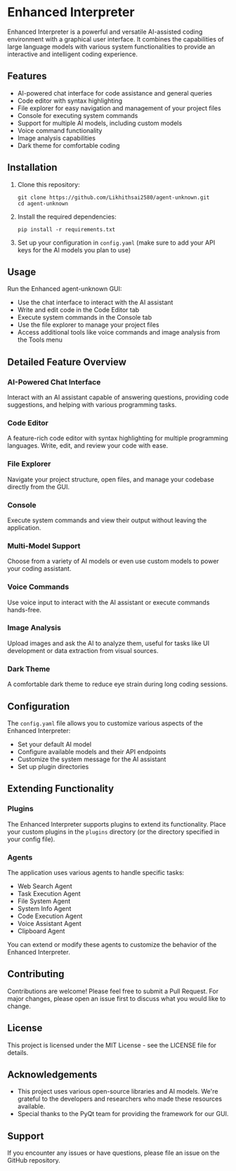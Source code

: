 # Enhanced Interpreter

Enhanced Interpreter is a powerful and versatile AI-assisted coding environment with a graphical user interface. It combines the capabilities of large language models with various system functionalities to provide an interactive and intelligent coding experience.

## Features

- AI-powered chat interface for code assistance and general queries
- Code editor with syntax highlighting
- File explorer for easy navigation and management of your project files
- Console for executing system commands
- Support for multiple AI models, including custom models
- Voice command functionality
- Image analysis capabilities
- Dark theme for comfortable coding

## Installation

1. Clone this repository:
   ```
   git clone https://github.com/Likhithsai2580/agent-unknown.git
   cd agent-unknown
   ```

2. Install the required dependencies:
   ```
   pip install -r requirements.txt
   ```

3. Set up your configuration in `config.yaml` (make sure to add your API keys for the AI models you plan to use)

## Usage

Run the Enhanced agent-unknown GUI:

- Use the chat interface to interact with the AI assistant
- Write and edit code in the Code Editor tab
- Execute system commands in the Console tab
- Use the file explorer to manage your project files
- Access additional tools like voice commands and image analysis from the Tools menu

## Detailed Feature Overview

### AI-Powered Chat Interface
Interact with an AI assistant capable of answering questions, providing code suggestions, and helping with various programming tasks.

### Code Editor
A feature-rich code editor with syntax highlighting for multiple programming languages. Write, edit, and review your code with ease.

### File Explorer
Navigate your project structure, open files, and manage your codebase directly from the GUI.

### Console
Execute system commands and view their output without leaving the application.

### Multi-Model Support
Choose from a variety of AI models or even use custom models to power your coding assistant.

### Voice Commands
Use voice input to interact with the AI assistant or execute commands hands-free.

### Image Analysis
Upload images and ask the AI to analyze them, useful for tasks like UI development or data extraction from visual sources.

### Dark Theme
A comfortable dark theme to reduce eye strain during long coding sessions.

## Configuration

The `config.yaml` file allows you to customize various aspects of the Enhanced Interpreter:

- Set your default AI model
- Configure available models and their API endpoints
- Customize the system message for the AI assistant
- Set up plugin directories

## Extending Functionality

### Plugins
The Enhanced Interpreter supports plugins to extend its functionality. Place your custom plugins in the `plugins` directory (or the directory specified in your config file).

### Agents
The application uses various agents to handle specific tasks:
- Web Search Agent
- Task Execution Agent
- File System Agent
- System Info Agent
- Code Execution Agent
- Voice Assistant Agent
- Clipboard Agent

You can extend or modify these agents to customize the behavior of the Enhanced Interpreter.

## Contributing

Contributions are welcome! Please feel free to submit a Pull Request. For major changes, please open an issue first to discuss what you would like to change.

## License

This project is licensed under the MIT License - see the LICENSE file for details.

## Acknowledgements

- This project uses various open-source libraries and AI models. We're grateful to the developers and researchers who made these resources available.
- Special thanks to the PyQt team for providing the framework for our GUI.

## Support

If you encounter any issues or have questions, please file an issue on the GitHub repository.